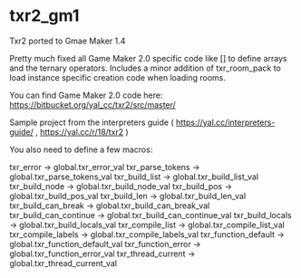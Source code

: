 # txr2_gm1
Txr2 ported to Gmae Maker 1.4

Pretty much fixed all Game Maker 2.0 specific code like [] to define arrays and the ternary operators.
Includes a minor addition of txr_room_pack to load instance specific creation code when loading rooms.

You can find Game Maker 2.0 code here:
https://bitbucket.org/yal_cc/txr2/src/master/

Sample project from the interpreters guide ( https://yal.cc/interpreters-guide/ , https://yal.cc/r/18/txr2 )

You also need to define a few macros:

txr_error -> global.txr_error_val
txr_parse_tokens -> global.txr_parse_tokens_val
txr_build_list -> global.txr_build_list_val
txr_build_node -> global.txr_build_node_val
txr_build_pos -> global.txr_build_pos_val
txr_build_len -> global.txr_build_len_val
txr_build_can_break -> global.txr_build_can_break_val
txr_build_can_continue -> global.txr_build_can_continue_val
txr_build_locals -> global.txr_build_locals_val
txr_compile_list -> global.txr_compile_list_val
txr_compile_labels -> global.txr_compile_labels_val
txr_function_default -> global.txr_function_default_val
txr_function_error -> global.txr_function_error_val
txr_thread_current -> global.txr_thread_current_val
 
